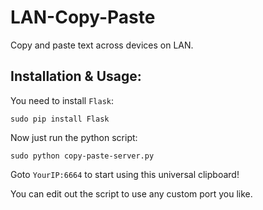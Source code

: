 # LAN-Copy-Paste

Copy and paste text across devices on LAN.

## Installation & Usage:

You need to install `Flask`:

`sudo pip install Flask`

Now just run the python script:

`sudo python copy-paste-server.py`

Goto `YourIP:6664` to start using this universal clipboard!

You can edit out the script to use any custom port you like.
